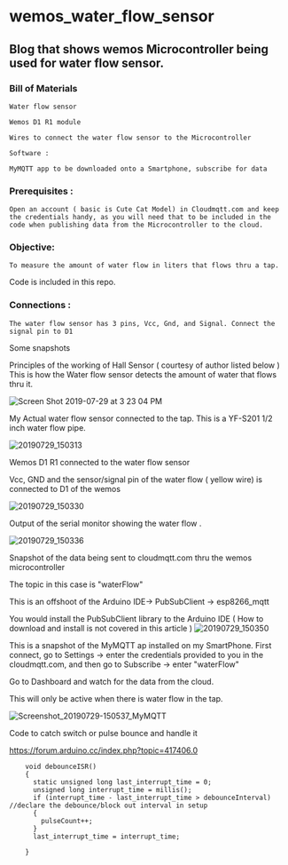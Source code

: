# wemos_water_flow_sensor

## Blog that shows wemos Microcontroller being used for water flow sensor.

###  Bill of Materials

	Water flow sensor 

	Wemos D1 R1 module

	Wires to connect the water flow sensor to the Microcontroller

	Software :
	
	MyMQTT app to be downloaded onto a Smartphone, subscribe for data

### Prerequisites :
	
	Open an account ( basic is Cute Cat Model) in Cloudmqtt.com and keep the credentials handy, as you will need that to be included in the code when publishing data from the Microcontroller to the cloud.

### Objective:
	
	To measure the amount of water flow in liters that flows thru a tap.


Code is included in this repo.

### Connections :
	
	The water flow sensor has 3 pins, Vcc, Gnd, and Signal. Connect the signal pin to D1



Some snapshots 



Principles of the working of Hall Sensor ( courtesy of author listed below )
This is how the Water flow sensor detects the amount of water that flows thru it.

![Screen Shot 2019-07-29 at 3 23 04 PM](https://user-images.githubusercontent.com/14288989/62039203-da1e0000-b214-11e9-9e2b-e5fb3a3f1544.png)

My Actual water flow sensor connected to the tap.
This is a YF-S201 1/2 inch water flow pipe.

![20190729_150313](https://user-images.githubusercontent.com/14288989/62038790-08e7a680-b214-11e9-884d-3ee653a99783.jpg)

Wemos D1 R1 connected to the water flow sensor

Vcc, GND and the sensor/signal pin of the water flow ( yellow wire)  is connected to D1 of the wemos

![20190729_150330](https://user-images.githubusercontent.com/14288989/62038789-08e7a680-b214-11e9-8ab1-07c880a8fa64.jpg)


Output of the serial monitor showing the water flow .

![20190729_150336](https://user-images.githubusercontent.com/14288989/62038788-084f1000-b214-11e9-8af3-02fbad13aaa3.jpg)

Snapshot of the data being sent to cloudmqtt.com thru the wemos microcontroller

The topic in this case is "waterFlow"

This is an offshoot of the Arduino IDE-> PubSubClient -> esp8266_mqtt 

You would install the PubSubClient library to the Arduino IDE ( How to download and install is not covered in this article ) 
![20190729_150350](https://user-images.githubusercontent.com/14288989/62038786-084f1000-b214-11e9-9ddd-16c159dfaeab.jpg)


This is a snapshot of the MyMQTT ap installed on my SmartPhone.
First connect, go to Settings -> enter the credentials provided to you in the cloudmqtt.com, and then go to Subscribe -> enter "waterFlow" 

Go to Dashboard and watch for the data from the cloud.

This will only be active when there is water flow in the tap.

![Screenshot_20190729-150537_MyMQTT](https://user-images.githubusercontent.com/14288989/62038784-07b67980-b214-11e9-9115-9401c572e610.jpg)



Code to catch switch or pulse bounce and handle it

https://forum.arduino.cc/index.php?topic=417406.0
 
		void debounceISR()
		{
		  static unsigned long last_interrupt_time = 0;
		  unsigned long interrupt_time = millis();
		  if (interrupt_time - last_interrupt_time > debounceInterval) //declare the debounce/block out interval in setup
		  {
		    pulseCount++;
		  }
		  last_interrupt_time = interrupt_time;
		 
		}

